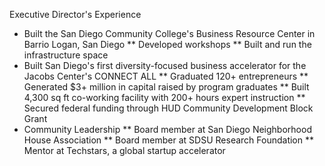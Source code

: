 Executive Director's Experience

-   Built the San Diego Community College's Business Resource Center in Barrio Logan, San Diego
    ** Developed workshops
    ** Built and run the infrastructure space
-   Built San Diego's first diversity-focused business accelerator for the Jacobs Center's CONNECT ALL
    ** Graduated 120+ entrepreneurs
    ** Generated $3+ million in capital raised by program graduates
    ** Built 4,300 sq ft co-working facility with 200+ hours expert instruction
    ** Secured federal funding through HUD Community Development Block Grant
-   Community Leadership
    ** Board member at San Diego Neighborhood House Association
    ** Board member at SDSU Research Foundation
    \*\* Mentor at Techstars, a global startup accelerator
